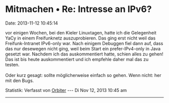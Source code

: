 Mitmachen • Re: Intresse an IPv6?
=================================

Date: 2013-11-12 10:45:14

vor einigen Wochen, bei den Kieler Linuxtagen, hatte ich die Gelegenheit
YaCy in einem Freifunknetz auszuprobieren. Das ging erst nicht weil das
Freifunk-Intranet IPv6-only war. Nach einigem Debuggen fiel dann auf,
dass das nur desewegen nicht ging, weil beim Start ein prefer-IPv4-only
in Java gesetzt war. Nachdem ich das auskommentiert hatte, schien alles
zu gehen! Das ist bis heute auskommentiert und ich empfehle daher mal
das zu testen.\
\
Oder kurz gesagt: sollte möglicherweise einfach so gehen. Wenn nicht:
her mit den Bugs.

Statistik: Verfasst von
[Orbiter](http://forum.yacy-websuche.de/memberlist.php?mode=viewprofile&u=2)
--- Di Nov 12, 2013 10:45 am

------------------------------------------------------------------------

